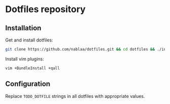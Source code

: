 # Dotfiles repository

## Installation

Get and install dotfiles:

```bash
git clone https://github.com/nablaa/dotfiles.git && cd dotfiles && ./install.sh
```

Install vim plugins:

```bash
vim +BundleInstall +qall
```

## Configuration

Replace `TODO_DOTFILE` strings in all dotfiles with appropriate values.
